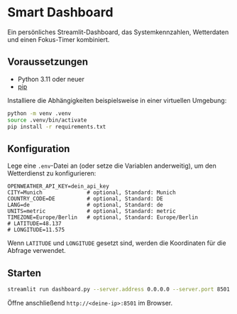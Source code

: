 # Smart Dashboard

Ein persönliches Streamlit-Dashboard, das Systemkennzahlen, Wetterdaten und einen Fokus-Timer kombiniert.

## Voraussetzungen
- Python 3.11 oder neuer
- [pip](https://pip.pypa.io/en/stable/getting-started/)

Installiere die Abhängigkeiten beispielsweise in einer virtuellen Umgebung:

```bash
python -m venv .venv
source .venv/bin/activate
pip install -r requirements.txt
```

## Konfiguration
Lege eine `.env`-Datei an (oder setze die Variablen anderweitig), um den Wetterdienst zu konfigurieren:

```dotenv
OPENWEATHER_API_KEY=dein_api_key
CITY=Munich              # optional, Standard: Munich
COUNTRY_CODE=DE          # optional, Standard: DE
LANG=de                  # optional, Standard: de
UNITS=metric             # optional, Standard: metric
TIMEZONE=Europe/Berlin   # optional, Standard: Europe/Berlin
# LATITUDE=48.137
# LONGITUDE=11.575
```

Wenn `LATITUDE` und `LONGITUDE` gesetzt sind, werden die Koordinaten für die Abfrage verwendet.

## Starten

```bash
streamlit run dashboard.py --server.address 0.0.0.0 --server.port 8501
```

Öffne anschließend `http://<deine-ip>:8501` im Browser.
